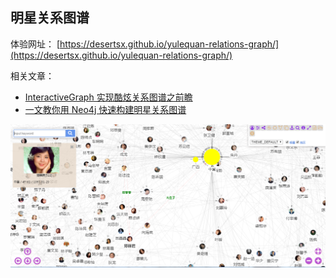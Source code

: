 ## 明星关系图谱
体验网址：
[https://desertsx.github.io/yulequan-relations-graph/](https://desertsx.github.io/yulequan-relations-graph/)

相关文章：
- [InteractiveGraph 实现酷炫关系图谱之前瞻](https://zhuanlan.zhihu.com/p/63221921)
- [一文教你用 Neo4j 快速构建明星关系图谱](https://zhuanlan.zhihu.com/p/61096301)

![](show.png)